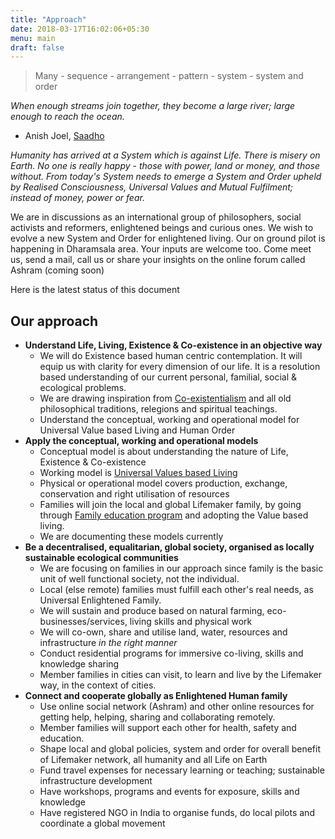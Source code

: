 ```yaml
---
title: "Approach"
date: 2018-03-17T16:02:06+05:30
menu: main
draft: false 
---
```


> Many - sequence - arrangement - pattern - system - system and order

*When enough streams join together, they become a large river; large enough to reach the ocean.*
- Anish Joel, [Saadho](http://www.saadho-sangha.org)

*Humanity has arrived at a System which is against Life. There is misery on Earth. No one is really happy - those with power, land or money, and those without. From today's System needs to emerge a System and Order upheld by Realised Consciousness, Universal Values and Mutual Fulfilment; instead of money, power or fear.*

We are in discussions as an international group of philosophers, social activists and reformers, enlightened beings and curious ones. We wish to evolve a new System and Order for enlightened living. Our on ground pilot is happening in Dharamsala area. Your inputs are welcome too. Come meet us, send a mail, call us or share your insights on the online forum called Ashram (coming soon)

Here is the latest status of this document

## Our approach

- **Understand Life, Living, Existence & Co-existence in an objective way**
  - We will do Existence based human centric contemplation. It will equip us with clarity for every dimension of our life. It is a resolution based understanding of our current personal, familial, social & ecological problems. 
  - We are drawing inspiration from [Co-existentialism](http://www.madhyastha-darshan.info) and all old philosophical traditions, relegions and spiritual teachings.
  - Understand the conceptual, working and operational model for Universal Value based Living and Human Order
- **Apply the conceptual, working and operational models**
  - Conceptual model is about understanding the nature of Life, Existence & Co-existence
  - Working model is [Universal Values based Living](/values)  
  - Physical or operational model covers production, exchange, conservation and right utilisation of resources
  - Families will join the local and global Lifemaker family, by going through [Family education program](/model) and adopting the Value based living.
  - We are documenting these models currently
- **Be a decentralised, equalitarian, global society, organised as locally sustainable ecological communities** 
  - We are focusing on families in our approach since family is the basic unit of well functional society, not the individual.
  - Local (else remote) families must fulfill each other's real needs, as Universal Enlightened Family.
  - We will sustain and produce based on natural farming, eco-businesses/services, living skills and physical work
  - We will co-own, share and utilise land, water, resources and infrastructure *in the right manner*
  - Conduct residential programs for immersive co-living, skills and knowledge sharing
  - Member families in cities can visit, to learn and live by the Lifemaker way, in the context of cities.
- **Connect and cooperate globally as Enlightened Human family**
  - Use online social network (Ashram) and other online resources for getting help, helping, sharing and collaborating remotely.
  - Member families will support each other for health, safety and education.
  - Shape local and global policies, system and order for overall benefit of Lifemaker network, all humanity and all Life on Earth
  - Fund travel expenses for necessary learning or teaching; sustainable infrastructure development
  - Have workshops, programs and events for exposure, skills and knowledge
  - Have registered NGO in India to organise funds, do local pilots and coordinate a global movement
